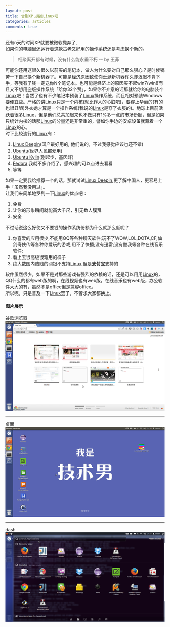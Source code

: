 ```yaml
---
layout: post
title: 告别XP,拥抱Linux吧
categories: articles
comments: true
---
```


还有n天的时间XP就要被微软抛弃了,  
如果你的电脑里还运行着这款古老又好用的操作系统还是考虑换个新的。

> 相聚离开都有时候，没有什么能永垂不朽  -- by 王菲  

可能你还用这很久很久以前买的笔记本，做人为什么要对自己那么狠心？是时候犒劳一下自己换个新机器了。可能是经济原因致使你垂涎新机器许久却迟迟不肯下手，等我有了钱一定送你N个笔记本。也可能是经济上的原因买不起win7/win8而且又不想用盗版操作系统「给你32个赞」，如果你不介意的话那就给你的电脑装个[Linux][]吧！当然了也有不少笔记本预装了[Linux][]操作系统，而且相对预装Windows要便宜些。严格的讲[Linux][]只是一个内核(就比作人的心脏吧)，要穿上华丽的(有的也很丑陋)外衣她才算是一个操作系统(我说的[Linux][]是穿了衣服的)。地球上目前活跃着很多[Linux][]，但是他们总共加起来也不做只有1%多一点的市场份额，但是如果只统计内核的话那[Linux][]的分量还是非常重的，譬如你手边的安卓设备就藏着一个[Linux][]的心。  
时下比较流行的[Linux][]有：

1. [Linux Deepin][](国产最好用的, 他们说的，不过我感觉应该也还不错)
2. [Ubuntu][](世界人民都爱用)
3. [Ubuntu Kylin][](刚起步，基因好)
4. [Fedora][] 我就不多介绍了，感兴趣的可以点进去看看
5. 等等

如果一定要我给推荐一个的话，那就试试[Linux Deepin][],更了解中国人，更容易上手「虽然我没用过」。  
让我们来简单地罗列一下[Linux][]的优点吧：

1. 免费
2. 让你的形象瞬间就能高大千尺，引无数人膜拜
3. 安全

不过话说这么好使又不要钱的操作系统份额为什么就那么低呢？

1. 你喜爱的应用很少,不能用QQ等各种聊天软件;玩不了WOW,LOL,DOTA,CF,仙剑奇侠传等各种你爱玩的游戏;用不了快播;没有迅雷;没有酷我等各种在线音乐软件;
2. 看上去很高级很难用的样子
3. 绝大数国内贱贱的网银不支持[Linux][],但是**支付宝**支持的

软件虽然很少，如果不是对那些游戏有强烈的依赖的话，还是可以用用[Linux][]的，  
QQ什么的都有web版的啊，在线视频也有web版，在线音乐也有web版，办公软件大大的有，虽然不是office但是兼容office。  
所以呢，只是普及一下[Linux][]罢了，不奢求大家都换上。

#### 图片展示
谷歌浏览器  
![Ubuntu里的谷歌浏览器](/assets/img/chrome.png)

***

桌面
![桌面](/assets/img/desktop.png)

***

dash
![dash](/assets/img/dash.png)

[Linux]: http://baike.baidu.com/link?url=WO23Io2RWwkZnYG7tGqc1UGMIO4lp5QR-BuDtB-45zsdiajZAvkOLjxdggLV6KCS
[Linux Deepin]: http://www.linuxdeepin.com/index.cn.html
[Ubuntu]: http://www.ubuntu.org.cn/
[Ubuntu Kylin]: http://www.ubuntukylin.com/
[Fedora]: http://fedoraproject.org/
